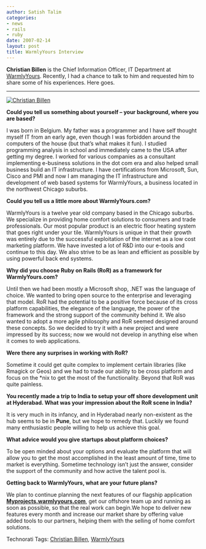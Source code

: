 ```yaml
---
author: Satish Talim
categories:
- news
- rails
- ruby
date: 2007-02-14
layout: post
title: WarmlyYours Interview
---
```


**Christian Billen** is the Chief Information Officer, IT Department at
[WarmlyYours](http://www.warmlyyours.com/). Recently, I had a chance to
talk to him and requested him to share some of his experiences. Here
goes.

* * * * *

[![Christian
Billen](http://rubylearning.com/images/christian.png)](http://rubylearning.com/images/christian.png "Christian Billen")

**Could you tell us something about yourself – your background, where
you are based?**

I was born in Belgium. My father was a programmer and I have self
thought myself IT from an early age, even though I was forbidden around
the computers of the house (but that’s what makes it fun). I studied
programming analysis in school and immediately came to the USA after
getting my degree. I worked for various companies as a consultant
implementing e-business solutions in the dot com era and also helped
small business build an IT infrastructure. I have certifications from
Microsoft, Sun, Cisco and PMI and now I am managing the IT
infrastructure and development of web based systems for WarmlyYours, a
business located in the northwest Chicago suburbs.

**Could you tell us a little more about WarmlyYours.com?**

WarmlyYours is a twelve year old company based in the Chicago suburbs.
We specialize in providing home comfort solutions to consumers and trade
professionals. Our most popular product is an electric floor heating
system that goes right under your tile. WarmlyYours is unique in that
their growth was entirely due to the successful exploitation of the
internet as a low cost marketing platform. We have invested a lot of R&D
into our e-tools and continue to this day. We also strive to be as lean
and efficient as possible by using powerful back end systems.

**Why did you choose Ruby on Rails (RoR) as a framework for
WarmlyYours.com?**

Until then we had been mostly a Microsoft shop, .NET was the language of
choice. We wanted to bring open source to the enterprise and leveraging
that model. RoR had the potential to be a positive force because of its
cross platform capabilities, the elegance of the language, the power of
the framework and the strong support of the community behind it. We also
wanted to adopt a more agile philosophy and RoR seemed designed around
these concepts. So we decided to try it with a new project and were
impressed by its success; now we would not develop in anything else when
it comes to web applications.

**Were there any surprises in working with RoR?**

Sometime it could get quite complex to implement certain libraries (like
Rmagick or Geos) and we had to trade our ability to be cross platform
and focus on the \*nix to get the most of the functionality. Beyond that
RoR was quite painless.

**You recently made a trip to India to setup your off shore development
unit at Hyderabad. What was your impression about the RoR scene in
India?**

It is very much in its infancy, and in Hyderabad nearly non-existent as
the hub seems to be in **Pune**, but we hope to remedy that. Luckily we
found many enthusiastic people willing to help us achieve this goal.

**What advice would you give startups about platform choices?**

To be open minded about your options and evaluate the platform that will
allow you to get the most accomplished in the least amount of time, time
to market is everything. Sometime technology isn’t just the answer,
consider the support of the community and how active the talent pool is.

**Getting back to WarmlyYours, what are your future plans?**

We plan to continue planning the next features of our flagship
application
**[Myprojects.warmlyyours.com](http://myprojects.warmlyyours.com/)**,
get our offshore team up and running as soon as possible, so that the
real work can begin.We hope to deliver new features every month and
increase our market share by offering value added tools to our partners,
helping them with the selling of home comfort solutions.

[](http://technorati.com/tag/Instant+Rails)[](http://technorati.com/tag/Quick+Ruby)[](http://technorati.com/tag/Instant+Rails)[](http://technorati.com/tag/Pune+Ruby)[](http://technorati.com/tag/Quick+Ruby+Guide)[](http://technorati.com/tag/Programming+Languages)[](http://technorati.com/tag/Blogs)[](http://technorati.com/tag/Ruby)[](http://technorati.com/tag/Ruby+on+Rails)[](http://technorati.com/tag/PuneRuby)[](http://technorati.com/tag/QuickRuby)[](http://technorati.com/tag/PuneBloggers)[](http://technorati.com/tag/PuneBlogs)[](http://technorati.com/tag/Blogosphere)[](http://technorati.com/tag/Digg)[](http://technorati.com/tag/Media)[](http://technorati.com/tag/Tip)[](http://technorati.com/tag/RSS)[](http://technorati.com/tag/Marketing)[](http://technorati.com/tag/News)[](http://technorati.com/tag/IndianGuru)[](http://technorati.com/tag/Blogging)[](http://technorati.com/tag/Internet)[](http://technorati.com/tag/Blog)[](http://technorati.com/tag/Technical+Support)[](http://technorati.com/tag/Free+Software)[](http://technorati.com/tag/Help)[](http://technorati.com/tag/Pune)[](http://technorati.com/tag/India)[](http://technorati.com/tag/SatishTalim)[](http://technorati.com/tag/Satish+Talim)[](http://technorati.com/tag/Weblog)[](http://technorati.com/tag/Weblogs)[](http://technorati.com/tag/Training)[](http://technorati.com/tag/Free+Training)[](http://technorati.com/tag/Tutorial)[](http://technorati.com/tag/Education)[](http://technorati.com/tag/Teacher)[](http://technorati.com/tag/Learning+Ruby)

Technorati Tags: [Christian
Billen](http://technorati.com/tag/Christian+Billen),
[WarmlyYours](http://technorati.com/tag/WarmlyYours)
